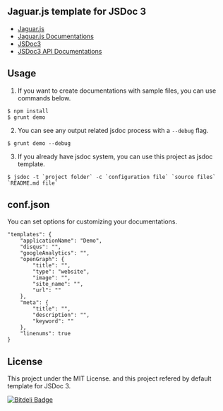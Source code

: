 Jaguar.js template for JSDoc 3
---
- [Jaguar.js](http://davidshimjs.github.io/jaguarjs)
- [Jaguar.js Documentations](http://davidshimjs.github.io/jaguarjs/doc)
- [JSDoc3](https://github.com/jsdoc3/jsdoc)
- [JSDoc3 API Documentations](http://usejsdoc.org)

Usage
---
1. If you want to create documentations with sample files, you can use commands below.
```
$ npm install
$ grunt demo
```

2. You can see any output related jsdoc process with a `--debug` flag.
```
$ grunt demo --debug
```

3. If you already have jsdoc system, you can use this project as jsdoc template.
```
$ jsdoc -t `project folder` -c `configuration file` `source files` `README.md file`
```

conf.json
---
You can set options for customizing your documentations.

```
"templates": {
    "applicationName": "Demo",
    "disqus": "",
    "googleAnalytics": "",
    "openGraph": {
        "title": "",
        "type": "website",
        "image": "",
        "site_name": "",
        "url": ""
    },
    "meta": {
        "title": "",
        "description": "",
        "keyword": ""
    },
    "linenums": true
}
```

License
---
This project under the MIT License. and this project refered by default template for JSDoc 3.

[![Bitdeli Badge](https://d2weczhvl823v0.cloudfront.net/davidshimjs/jaguarjs-jsdoc/trend.png)](https://bitdeli.com/free "Bitdeli Badge")
